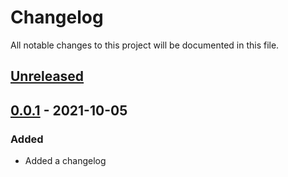 # Changelog

All notable changes to this project will be documented in this file.

## [Unreleased]

## [0.0.1] - 2021-10-05

### Added
- Added a changelog

[unreleased]: https://github.com/ibm/repo-template/compare/v0.0.1...HEAD
[0.0.1]: https://github.com/ibm/repo-template/releases/tag/v0.0.1

